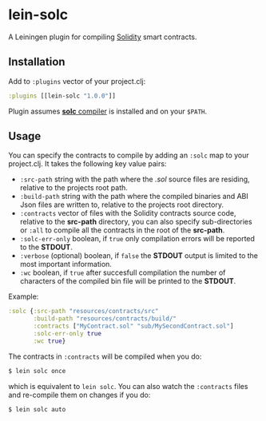 # lein-solc

A Leiningen plugin for compiling [Solidity](https://solidity.readthedocs.io/) smart contracts.

## Installation

Add to `:plugins` vector of your project.clj:

```clojure
:plugins [[lein-solc "1.0.0"]]
```
Plugin assumes [**solc** compiler](http://solidity.readthedocs.io/en/v0.4.21/installing-solidity.html) is installed and on your `$PATH`.

## Usage

You can specify the contracts to compile by adding an `:solc` map to your project.clj.
It takes the following key value pairs:
* `:src-path` string with the path where the *.sol* source files are residing, relative to the projects root path.
* `:build-path` string with the path where the compiled binaries and ABI Json files are written to, relative to the projects root directory.
* `:contracts` vector of files with the Solidity contracts source code, relative to the **src-path** directory, you can also specify sub-directories or `:all` to compile all the contracts in the root of the **src-path**.
* `:solc-err-only` boolean, if `true` only compilation errors will be reported to the **STDOUT**.
* `:verbose` (optional) boolean, if `false` the **STDOUT** output is limited to the most important information.
* `:wc` boolean, if `true` after succesfull compilation the number of characters of the compiled bin file will be printed to the **STDOUT**.

Example:

```clojure
:solc {:src-path "resources/contracts/src"
       :build-path "resources/contracts/build/"
       :contracts ["MyContract.sol" "sub/MySecondContract.sol"]
       :solc-err-only true
       :wc true}
```

The contracts in `:contracts` will be compiled when you do:

```bash
$ lein solc once
```

which is equivalent to `lein solc`. You can also watch the `:contracts` files and re-compile them on changes if you do:

```bash
$ lein solc auto
```
